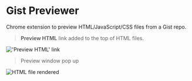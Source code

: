 Gist Previewer
==============

Chrome extension to preview HTML/JavaScript/CSS files from a Gist repo.

> **Preview HTML** link added to the top of HTML files.

!['Preview HTML' link](https://raw.github.com/davidyorr/gist-previewer/master/_images_/gp1.png)

> Preview window pop up

![HTML file rendered](https://raw.github.com/davidyorr/gist-previewer/master/_images_/gp2.png)